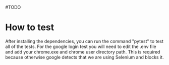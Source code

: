 #TODO



# How to test
After installing the dependencies, you can run the command "pytest" to test all of the tests.
For the google login test you will need to edit the .env file and add your chrome.exe and chrome user directory path.
This is required because otherwise google detects that we are using Selenium and blocks it.
